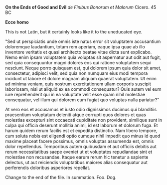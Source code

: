 **On the Ends of Good and Evil**
*de Finibus Bonorum et Malorum*
Cicero. 45 BC

**Ecce homo**

This is not Latin, but it certainly looks like it to the uneducated eye.

"Sed ut perspiciatis unde omnis iste natus error sit voluptatem accusantium doloremque laudantium, totam 
rem aperiam, eaque ipsa quae ab illo inventore veritatis et quasi architecto beatae vitae dicta sunt 
explicabo. Nemo enim ipsam voluptatem quia voluptas sit aspernatur aut odit aut fugit, sed quia 
consequuntur magni dolores eos qui ratione voluptatem sequi nesciunt. Neque porro quisquam est, qui dolorem 
ipsum quia dolor sit amet, consectetur, adipisci velit, sed quia non numquam eius modi tempora incidunt ut 
labore et dolore magnam aliquam quaerat voluptatem. Ut enim ad minima veniam, quis nostrum exercitationem 
ullam corporis suscipit laboriosam, nisi ut aliquid ex ea commodi consequatur? Quis autem vel eum iure 
reprehenderit qui in ea voluptate velit esse quam nihil molestiae consequatur, vel illum qui dolorem eum 
fugiat quo voluptas nulla pariatur?"

At vero eos et accusamus et iusto odio dignissimos ducimus qui blanditiis praesentium voluptatum deleniti 
atque corrupti quos dolores et quas molestias excepturi sint occaecati cupiditate non provident, similique 
sunt in culpa qui officia deserunt mollitia animi, id est laborum et dolorum fuga. Et harum quidem rerum 
facilis est et expedita distinctio. Nam libero tempore, cum soluta nobis est eligendi optio cumque nihil 
impedit quo minus id quod maxime placeat facere possimus, omnis voluptas assumenda est, omnis dolor 
repellendus. Temporibus autem quibusdam et aut officiis debitis aut rerum necessitatibus saepe eveniet ut 
et voluptates repudiandae sint et molestiae non recusandae. Itaque earum rerum hic tenetur a sapiente 
delectus, ut aut reiciendis voluptatibus maiores alias consequatur aut perferendis doloribus asperiores 
repellat.


Change to the end of the file. In summation. Foo. Dog.